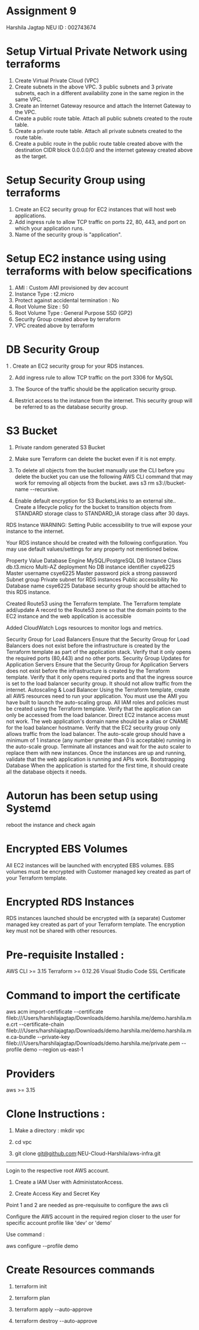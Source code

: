 # Assignment 9

Harshila Jagtap
NEU ID : 002743674

# Setup Virtual Private Network using terraforms

1. Create Virtual Private Cloud (VPC)
2. Create subnets in the above VPC. 3 public subnets and 3 private subnets, each in a different availability zone in the same region in the same VPC.
3. Create an Internet Gateway resource and attach the Internet Gateway to the VPC.
4. Create a public route table. Attach all public subnets created to the route table.
5. Create a private route table. Attach all private subnets created to the route table.
6. Create a public route in the public route table created above with the destination CIDR block 0.0.0.0/0 and the internet gateway created above as the target.

# Setup Security Group using terraforms

1. Create an EC2 security group for EC2 instances that will host web applications.
2. Add ingress rule to allow TCP traffic on ports 22, 80, 443, and port on which your application runs.
3. Name of the security group is "application".

# Setup EC2 instance using using terraforms with below specifications

1. AMI : Custom AMI provisioned by dev account
2. Instance Type : t2.micro
3. Protect against accidental termination : No
4. Root Volume Size : 50
5. Root Volume Type : General Purpose SSD (GP2)
6. Security Group created above by terraform
7. VPC created above by terraform

# DB Security Group

1 . Create an EC2 security group for your RDS instances.

2. Add ingress rule to allow TCP traffic on the port 3306 for MySQL

3. The Source of the traffic should be the application security group. 

4. Restrict access to the instance from the internet.
This security group will be referred to as the database security group.


# S3 Bucket 

1. Private random generated S3 Bucket

2. Make sure Terraform can delete the bucket even if it is not empty.

3. To delete all objects from the bucket manually use the CLI before you delete the bucket you can use the following AWS CLI command that may work for removing all objects from the bucket. aws s3 rm s3://bucket-name --recursive. 
4. Enable default encryption for S3 BucketsLinks to an external site..
Create a lifecycle policy for the bucket to transition objects from STANDARD storage class to STANDARD_IA storage class after 30 days.

RDS Instance
WARNING: Setting Public accessibility to true will expose your instance to the internet.

Your RDS instance should be created with the following configuration. You may use default values/settings for any property not mentioned below.

Property	Value
Database Engine	MySQL/PostgreSQL
DB Instance Class	db.t3.micro
Multi-AZ deployment	No
DB instance identifier	csye6225
Master username	csye6225
Master password	pick a strong password
Subnet group	Private subnet for RDS instances
Public accessibility	No
Database name	csye6225
Database security group should be attached to this RDS instance.


Created Route53 using the Terraform template.
The Terraform template  add/update A record to the Route53 zone so that the domain points to the EC2 instance and the web application is accessible


Added CloudWatch Logs resources to monitor logs and metrics.

Security Group for Load Balancers
Ensure that the Security Group for Load Balancers does not exist before the infrastructure is created by the Terraform template as part of the application stack.
Verify that it only opens the required ports (80,443) and no other ports.
Security Group Updates for Application Servers
Ensure that the Security Group for Application Servers does not exist before the infrastructure is created by the Terraform template.
Verify that it only opens required ports and that the ingress source is set to the load balancer security group.
It should not allow traffic from the internet.
Autoscaling & Load Balancer
Using the Terraform template, create all AWS resources need to run your application. You must use the AMI you have built to launch the auto-scaling group.
All IAM roles and policies must be created using the Terraform template.
Verify that the application can only be accessed from the load balancer.
Direct EC2 instance access must not work.
The web application's domain name should be a alias or CNAME for the load balancer hostname.
Verify that the EC2 security group only allows traffic from the load balancer.
The auto-scale group should have a minimum of 1 instance (any number greater than 0 is acceptable) running in the auto-scale group.
Terminate all instances and wait for the auto scaler to replace them with new instances.
Once the instances are up and running, validate that the web application is running and APIs work.
Bootstrapping Database
When the application is started for the first time, it should create all the database objects it needs.

# Autorun has been setup using Systemd

reboot the instance and check again

# Encrypted EBS Volumes

All EC2 instances will be launched with encrypted EBS volumes.
EBS volumes must be encrypted with Customer managed key created as part of your Terraform template.

# Encrypted RDS Instances
RDS instances launched should be encrypted with (a separate) Customer managed key created as part of your Terraform template. The encryption key must not be shared with other resources.

# Pre-requisite Installed : 

AWS CLI >= 3.15
Terraform >= 0.12.26
Visual Studio Code
SSL Certificate


# Command to import the certificate

aws acm import-certificate --certificate fileb:///Users/harshilajagtap/Downloads/demo.harshila.me/demo.harshila.me.crt --certificate-chain fileb:///Users/harshilajagtap/Downloads/demo.harshila.me/demo.harshila.me.ca-bundle --private-key fileb:///Users/harshilajagtap/Downloads/demo.harshila.me/private.pem --profile demo --region us-east-1


# Providers

aws >= 3.15

# Clone Instructions :

1. Make a directory : 
mkdir vpc

2. cd vpc

3. git clone git@github.com:NEU-Cloud-Harshila/aws-infra.git

------

Login to the respective root AWS account.

1. Create a IAM User with AdministatorAccess.

2. Create Access Key and Secret Key

Point 1 and 2 are needed as pre-requisuite to configure the aws cli

Configure the AWS account in the required region closer to the user for specific account profile like 'dev' or 'demo'

Use command : 

aws configure --profile demo

# Create Resources commands

1. terraform init 

2. terraform plan 

3. terraform apply --auto-approve

4. terraform destroy --auto-approve
